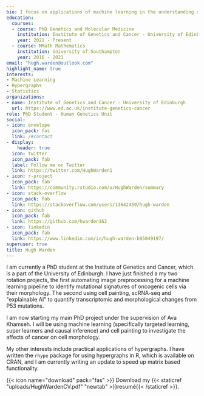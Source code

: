 ```yaml
---
bio: I focus on applications of machine learning in the understanding of the genetic component of human disease.
education:
  courses:
  - course: PhD Genetics and Molecular Medicine
    institution: Institute of Genetics and Cancer - University of Edinburgh
    year: 2021 - Present
  - course: MMath Mathematics
    institution: University of Southampton
    year: 2016 - 2021
email: "hugh.warden@outlook.com"
highlight_name: true
interests:
- Machine Learning
- Hypergraphs
- Statistics
organizations:
- name: Institute of Genetics and Cancer - University of Edinburgh
  url: https://www.ed.ac.uk/institute-genetics-cancer
role: PhD Student - Human Genetics Unit
social:
- icon: envelope
  icon_pack: fas
  link: /#contact
- display:
    header: true
  icon: twitter
  icon_pack: fab
  label: Follow me on Twitter
  link: https://twitter.com/HughWarden1
- icon: r-project
  icon_pack: fab
  link: https://community.rstudio.com/u/HughWarden/summary
- icon: stack-overflow
  icon_pack: fab
  link: https://stackoverflow.com/users/13642459/hugh-warden
- icon: github
  icon_pack: fab
  link: https://github.com/hwarden162
- icon: linkedin
  icon_pack: fab
  link: https://www.linkedin.com/in/hugh-warden-b95049197/
superuser: true
title: Hugh Warden
---
```


I am currently a PhD student at the Institute of Genetics and Cancer, which is a part of the University of Edinburgh. I have just finished a my two rotation projects, the first automating image preprocessing for a machine learning pipeline to identify mutational signatures of oncogenic cells via their morphology. The second using cell painting, scRNA-seq and "explainable AI" to quantify transcriptomic and morphological changes from P53 mutations.

I am now starting my main PhD project under the supervision of Ava Khamseh. I will be using machine learning (specifically targeted learning, super learners and causal inference) and cell painting to investigate the affects of cancer on cell morphology.

My other interests include practical applications of hypergraphs. I have written the `rhype` package for using hypergraphs in R, which is available on CRAN, and I am currently writing an update to speed up matrix based functionality.

{{< icon name="download" pack="fas" >}} Download my {{< staticref "uploads/HughWardenCV.pdf" "newtab" >}}resumé{{< /staticref >}}.
